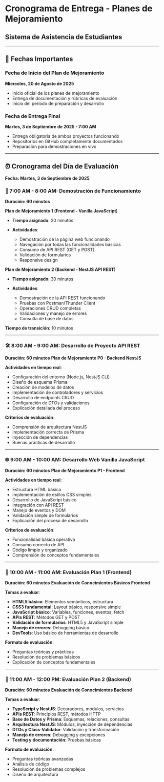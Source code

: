 # Cronograma de Entrega - Planes de Mejoramiento
## Sistema de Asistencia de Estudiantes

---

## 📅 Fechas Importantes

### Fecha de Inicio del Plan de Mejoramiento
**Miercoles, 20 de Agosto de 2025**

- Inicio oficial de los planes de mejoramiento
- Entrega de documentación y rúbricas de evaluación
- Inicio del período de preparación y desarrollo

### Fecha de Entrega Final
**Martes, 3 de Septiembre de 2025 - 7:00 AM**
- Entrega obligatoria de ambos proyectos funcionando
- Repositorios en GitHub completamente documentados
- Preparación para demostraciones en vivo

---

## ⏰ Cronograma del Día de Evaluación
**Fecha: Martes, 3 de Septiembre de 2025**

### 🎯 7:00 AM - 8:00 AM: Demostración de Funcionamiento
**Duración: 60 minutos**

**Plan de Mejoramiento 1 (Frontend - Vanilla JavaScript)**
- **Tiempo asignado**: 20 minutos
- **Actividades**:

  - Demostración de la página web funcionando
  - Navegación por todas las funcionalidades básicas
  - Consumo de API REST (GET y POST)
  - Validación de formularios
  - Responsive design

**Plan de Mejoramiento 2 (Backend - NestJS API REST)**
- **Tiempo asignado**: 30 minutos
- **Actividades**:

  - Demostración de la API REST funcionando
  - Pruebas con Postman/Thunder Client
  - Operaciones CRUD completas
  - Validaciones y manejo de errores
  - Consulta de base de datos

**Tiempo de transición**: 10 minutos

---

### 🛠️ 8:00 AM - 9:00 AM: Desarrollo de Proyecto API REST
**Duración: 60 minutos**
**Plan de Mejoramiento P0 - Backend NestJS**

**Actividades en tiempo real**:

- Configuración del entorno (Node.js, NestJS CLI)
- Diseño de esquema Prisma
- Creación de modelos de datos
- Implementación de controladores y servicios
- Desarrollo de endpoints CRUD
- Configuración de DTOs y validaciones
- Explicación detallada del proceso

**Criterios de evaluación**:

- Comprensión de arquitectura NestJS
- Implementación correcta de Prisma
- Inyección de dependencias
- Buenas prácticas de desarrollo

---

### 🌐 9:00 AM - 10:00 AM: Desarrollo Web Vanilla JavaScript
**Duración: 60 minutos**
**Plan de Mejoramiento P1 - Frontend**

**Actividades en tiempo real**:

- Estructura HTML básica
- Implementación de estilos CSS simples
- Desarrollo de JavaScript básico
- Integración con API REST
- Manejo de eventos y DOM
- Validación simple de formularios
- Explicación del proceso de desarrollo

**Criterios de evaluación**:

- Funcionalidad básica operativa
- Consumo correcto de API
- Código limpio y organizado
- Comprensión de conceptos fundamentales

---

### 📝 10:00 AM - 11:00 AM: Evaluación Plan 1 (Frontend)
**Duración: 60 minutos**
**Evaluación de Conocimientos Básicos Frontend**

**Temas a evaluar**:

- **HTML5 básico**: Elementos semánticos, estructura
- **CSS3 fundamental**: Layout básico, responsive simple
- **JavaScript básico**: Variables, funciones, eventos, fetch
- **APIs REST**: Métodos GET y POST
- **Validación de formularios**: HTML5 y JavaScript simple
- **Manejo de errores**: Debugging básico
- **DevTools**: Uso básico de herramientas de desarrollo

**Formato de evaluación**:

- Preguntas teóricas y prácticas
- Resolución de problemas básicos
- Explicación de conceptos fundamentales

---

### 📝 11:00 AM - 12:00 PM: Evaluación Plan 2 (Backend)
**Duración: 60 minutos**
**Evaluación de Conocimientos Backend**

**Temas a evaluar**:

- **TypeScript y NestJS**: Decoradores, módulos, servicios
- **APIs REST**: Principios REST, métodos HTTP
- **Base de Datos y Prisma**: Esquemas, relaciones, consultas
- **Arquitectura NestJS**: Módulos, inyección de dependencias
- **DTOs y Class-Validator**: Validación y transformación
- **Manejo de errores**: Debugging y excepciones
- **Testing y documentación**: Pruebas básicas

**Formato de evaluación**:

- Preguntas teóricas avanzadas
- Análisis de código
- Resolución de problemas complejos
- Diseño de arquitectura

